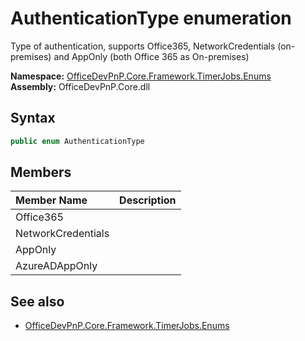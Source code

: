 # AuthenticationType  enumeration
Type of authentication, supports Office365, NetworkCredentials (on-premises) and AppOnly (both Office 365 as On-premises)  

**Namespace:** [OfficeDevPnP.Core.Framework.TimerJobs.Enums](OfficeDevPnP.Core.Framework.TimerJobs.Enums.md)  
**Assembly:** OfficeDevPnP.Core.dll  
## Syntax
```C#
public enum AuthenticationType
```
## Members
|**Member Name**|**Description**|
|:-----|:-----|
| Office365 | 
| NetworkCredentials | 
| AppOnly | 
| AzureADAppOnly | 

## See also
- [OfficeDevPnP.Core.Framework.TimerJobs.Enums](OfficeDevPnP.Core.Framework.TimerJobs.Enums.md)
